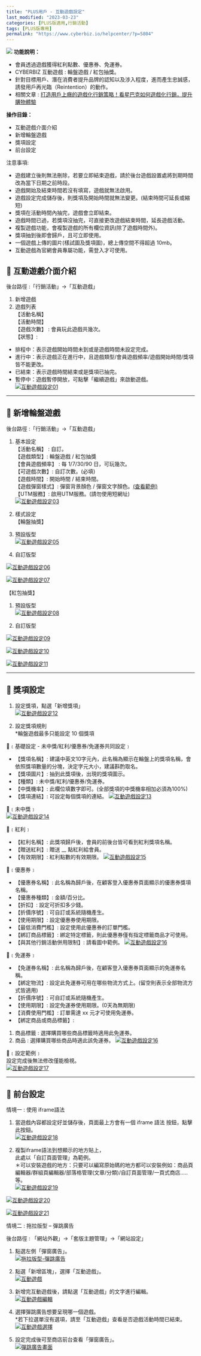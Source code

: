 ```yaml
---
title: "PLUS用戶 - 互動遊戲設定"
last_modified: "2023-03-23"
categories: [PLUS版適用,行銷活動]
tags: [PLUS版專用]
permalink: "https://www.cyberbiz.io/helpcenter/?p=5804"
---
```


![](https://www.cyberbiz.io/helpcenter/wp-content/uploads/PLUS版3.png)
**功能說明：**  

* 會員透過遊戲獲得紅利點數、優惠券、免運券。
* CYBERBIZ 互動遊戲 : 輪盤遊戲 / 紅包抽獎。
* 針對目標用戶、潛在消費者提升品牌的認知以及涉入程度，進而產生忠誠感，誘發用戶再光臨（Reintention）的動作。
* 相關文章 : [打造用戶上癮的遊戲化行銷策略！看星巴克如何遊戲化行銷，提升購物體驗](https://www.cyberbiz.io/blog/%E6%89%93%E9%80%A0%E7%94%A8%E6%88%B6%E4%B8%8A%E7%99%AE%E7%9A%84%E9%81%8A%E6%88%B2%E5%8C%96%E8%A1%8C%E9%8A%B7%E7%AD%96%E7%95%A5%EF%BC%81%E7%9C%8B%E6%98%9F%E5%B7%B4%E5%85%8B%E5%A6%82%E4%BD%95%E9%81%8A/#%E4%BB%80%E9%BA%BC%E6%98%AF%E9%81%8A%E6%88%B2%E5%8C%96%EF%BC%88Gamification%EF%BC%89%E8%A1%8C%E9%8A%B7%EF%BC%9F)

**操作目錄：**

* 互動遊戲介面介紹
* 新增輪盤遊戲
* 獎項設定
* 前台設定

注意事項:  

* 遊戲建立後則無法刪除，若要立即結束遊戲，請於後台遊戲設置處將到期時間改為當下日期之前時段。
* 遊戲開始及結束時間若沒有填寫，遊戲就無法啟用。
* 遊戲設定完成儲存後，則獎項及開始時間就無法變更。(結束時間可延長或縮短)
* 獎項在活動時間內抽完，遊戲會立即結束。
* 遊戲時間已過，若獎項沒抽完，可直接更改遊戲結束時間，延長遊戲活動。
* 複製遊戲功能，會複製遊戲的所有欄位資訊(除了遊戲時間外)。
* 獎項抽到後即會歸戶，且可立即使用。
* 一個遊戲上傳的圖片(樣試圖及獎項圖)，總上傳空間不得超過 10mb。
* 互動遊戲為官網會員專屬功能，需登入才可使用。



## 📌 互動遊戲介面介紹


後台路徑 :「行銷活動」→「互動遊戲」  


1. 新增遊戲
2. 遊戲列表   
【活動名稱】  
【活動時間】  
【遊戲次數】 : 會員玩此遊戲共幾次。  
【狀態】:  

* 排程中：表示遊戲開始時間未到或是遊戲時間未設定完成。 
* 進行中：表示遊戲正在進行中，且遊戲類型/會員遊戲頻率/遊戲開始時間/獎項皆不能更改。
* 已結束：表示遊戲時間結束或是獎項已抽完。 
* 暫停中：遊戲暫停開放，可點擊「繼續遊戲」來啟動遊戲。
[![互動遊戲設定01](https://www.cyberbiz.io/support/wp-content/uploads/互動遊戲設定01.png)](https://www.cyberbiz.io/support/wp-content/uploads/互動遊戲設定01.png)



* * *



## 📌 新增輪盤遊戲


後台路徑 :「行銷活動」→「互動遊戲」  


1. 基本設定   
【活動名稱】 : 自訂。  
【遊戲類型】: 輪盤遊戲 / 紅包抽獎  
【會員遊戲頻率】 : 每 1/7/30/90 日，可玩幾次。  
【可遊戲次數】: 自訂次數。(必填)  
【遊戲時間】: 開始時間 / 結束時間。  
【遊戲彈窗樣式】: 彈窗背景顏色 / 彈窗文字顏色。[(查看範例)](https://www.cyberbiz.io/support/wp-content/uploads/互動遊戲設定04.png)  
【UTM服務】: 啟用UTM服務。(請勿使用短網址)  
[![互動遊戲設定03](https://www.cyberbiz.io/support/wp-content/uploads/互動遊戲設定03.png)](https://www.cyberbiz.io/support/wp-content/uploads/互動遊戲設定03.png)



2. 樣式設定  
【輪盤抽獎】  

1. 預設版型  
[![互動遊戲設定05](https://www.cyberbiz.io/support/wp-content/uploads/互動遊戲設定05.png)](https://www.cyberbiz.io/support/wp-content/uploads/互動遊戲設定05.png)

2. 自訂版型   

[![互動遊戲設定06](https://www.cyberbiz.io/support/wp-content/uploads/互動遊戲設定06.png)](https://www.cyberbiz.io/support/wp-content/uploads/互動遊戲設定06.png)

[![互動遊戲設定07](https://www.cyberbiz.io/support/wp-content/uploads/互動遊戲設定07.png)](https://www.cyberbiz.io/support/wp-content/uploads/互動遊戲設定07.png)


【紅包抽獎】  

1. 預設版型  
[![互動遊戲設定08](https://www.cyberbiz.io/support/wp-content/uploads/互動遊戲設定08.png)](https://www.cyberbiz.io/support/wp-content/uploads/互動遊戲設定08.png)

2. 自訂版型   

[![互動遊戲設定09](https://www.cyberbiz.io/support/wp-content/uploads/互動遊戲設定09.png)](https://www.cyberbiz.io/support/wp-content/uploads/互動遊戲設定09.png)

[![互動遊戲設定10](https://www.cyberbiz.io/support/wp-content/uploads/互動遊戲設定10.png)](https://www.cyberbiz.io/support/wp-content/uploads/互動遊戲設定10.png)



[![互動遊戲設定11](https://www.cyberbiz.io/support/wp-content/uploads/互動遊戲設定11.png)](https://www.cyberbiz.io/support/wp-content/uploads/互動遊戲設定11.png)



* * *



## 📌 獎項設定



1. 設定獎項，點選「新增獎項」  
[![互動遊戲設定12](https://www.cyberbiz.io/support/wp-content/uploads/互動遊戲設定12.png)](https://www.cyberbiz.io/support/wp-content/uploads/互動遊戲設定12.png)



2. 設定獎項規則  
*輪盤遊戲最多只能設定 10 個獎項  

📍﹝基礎設定 - 未中獎/紅利/優惠券/免運券共同設定﹞  

* 【獎項名稱】: 建議中英文10字元內，此名稱為顯示在輪盤上的獎項名稱，會依照獎項數量的分塊，決定字元大小，建議斟酌取名。
* 【獎項圖片】: 抽到此獎項後，出現的獎項圖示。
* 【種類】: 未中獎/紅利/優惠券/免運券。
* 【中獎機率】: 此欄位填數字即可。(全部獎項的中獎機率相加必須為100%)
* 【獎項連結】: 可設定每個獎項的連結。 
[![互動遊戲設定13](https://www.cyberbiz.io/support/wp-content/uploads/互動遊戲設定13.png)](https://www.cyberbiz.io/support/wp-content/uploads/互動遊戲設定13.png)  

📍﹝未中獎﹞  
[![互動遊戲設定14](https://www.cyberbiz.io/support/wp-content/uploads/互動遊戲設定14.png)](https://www.cyberbiz.io/support/wp-content/uploads/互動遊戲設定14.png)  

📍﹝紅利﹞  

* 【紅利名稱】: 此獎項歸戶後，會員的前後台皆可看到紅利獎項名稱。 
* 【贈送紅利】: 贈送 __ 點紅利給會員。 
* 【有效期限】: 紅利點數的有效期限。 
[![互動遊戲設定15](https://www.cyberbiz.io/support/wp-content/uploads/互動遊戲設定15.png)](https://www.cyberbiz.io/support/wp-content/uploads/互動遊戲設定15.png)  

📍﹝優惠券﹞  

* 【優惠券名稱】: 此名稱為歸戶後，在顧客登入優惠券頁面顯示的優惠券獎項名稱。 
* 【優惠券種類】: 金額/百分比。 
* 【折扣】: 設定可折扣多少錢。 
* 【折價序號】: 可自訂或系統隨機產生。 
* 【使用期限】: 設定優惠券使用期限。 
* 【最低消費門檻】: 設定使用此優惠券的訂單門檻。 
* 【綁訂商品標籤】: 綁定特定標籤，則此優惠券僅有指定標籤商品才可使用。 
* 【與其他行銷活動併用限制】: 請看圖中範例。 
[![互動遊戲設定16](https://www.cyberbiz.io/support/wp-content/uploads/互動遊戲設定16.png)](https://www.cyberbiz.io/support/wp-content/uploads/互動遊戲設定16.png)  

📍﹝免運券﹞  

* 【免運券名稱】: 此名稱為歸戶後，在顧客登入優惠券頁面顯示的免運券名稱。
* 【綁定物流】: 設定此免運券可用在哪些物流方式上。(留空則表示全部物流方式皆適用)
* 【折價序號】: 可自訂或系統隨機產生。
* 【使用期限】: 設定免運券使用期限。(0天為無期限)
* 【消費使用門檻】: 訂單需達 xx 元才可使用免運券。
* 【綁定商品或商品標籤】: 
1. 商品標籤 : 選擇購買哪些商品標籤時適用此免運券。
2. 商品 : 選擇購買哪些商品時適此該免運券。
[![互動遊戲設定16](https://www.cyberbiz.io/support/wp-content/uploads/互動遊戲設定16-1.png)](https://www.cyberbiz.io/support/wp-content/uploads/互動遊戲設定16-1.png)  

📍﹝設定範例﹞  
設定完成後無法修改僅能檢視。  
[![互動遊戲設定17](https://www.cyberbiz.io/support/wp-content/uploads/互動遊戲設定17.png)](https://www.cyberbiz.io/support/wp-content/uploads/互動遊戲設定17.png)  




* * *



## 📌 前台設定


情境一 : 使用 iframe語法  


1. 當遊戲內容都設定好並儲存後，頁面最上方會有一個 iframe 語法 按鈕，點擊此按鈕。  
[![互動遊戲設定18](https://www.cyberbiz.io/support/wp-content/uploads/互動遊戲設定18.png)](https://www.cyberbiz.io/support/wp-content/uploads/互動遊戲設定18.png)



2. 複製iframe語法到想顯示的地方貼上，  
此處以「自訂頁面管理」為範例。  
＊可以安裝遊戲的地方：只要可以編寫原始碼的地方都可以安裝例如：商品頁編輯器/群組頁編輯器/部落格管理(文章/分類)/自訂頁面管理/一頁式商店….. 等。  
[![互動遊戲設定19](https://www.cyberbiz.io/support/wp-content/uploads/互動遊戲設定19.png)](https://www.cyberbiz.io/support/wp-content/uploads/互動遊戲設定19.png)

[![互動遊戲設定20](https://www.cyberbiz.io/support/wp-content/uploads/紅包.gif)](https://www.cyberbiz.io/support/wp-content/uploads/紅包.gif)

[![互動遊戲設定21](https://www.cyberbiz.io/support/wp-content/uploads/輪盤.gif)](https://www.cyberbiz.io/support/wp-content/uploads/輪盤.gif)



情境二 : 拖拉版型 – 彈跳廣告  

後台路徑 : 「網站外觀」→「套版主題管理」→「網站設定」  


1. 點選左側「彈窗廣告」。  
[![拖拉版型-彈跳廣告](https://www.cyberbiz.io/support/wp-content/uploads/互動遊戲設定22.png)](https://www.cyberbiz.io/support/wp-content/uploads/互動遊戲設定22.png)



2. 點選「新增區塊」，選擇「互動遊戲」。  
[![互動遊戲](https://www.cyberbiz.io/support/wp-content/uploads/互動遊戲設定23.png)](https://www.cyberbiz.io/support/wp-content/uploads/互動遊戲設定23.png)



3. 新增完互動遊戲後，請點選「互動遊戲」的文字進行編輯。  
[![互動遊戲編輯](https://www.cyberbiz.io/support/wp-content/uploads/互動遊戲設定24.png)](https://www.cyberbiz.io/support/wp-content/uploads/互動遊戲設定24.png)



4. 選擇彈跳廣告想要呈現哪一個遊戲。  
*若下拉選單沒有選項，請至「互動遊戲」查看是否遊戲活動時間已結束。  
[![互動遊戲選擇](https://www.cyberbiz.io/support/wp-content/uploads/互動遊戲設定25.png)](https://www.cyberbiz.io/support/wp-content/uploads/互動遊戲設定25.png)



5. 設定完成後可至商店前台查看「彈窗廣告」。  
[![彈跳廣告畫面](https://www.cyberbiz.io/support/wp-content/uploads/互動遊戲設定26.png)](https://www.cyberbiz.io/support/wp-content/uploads/互動遊戲設定26.png)




